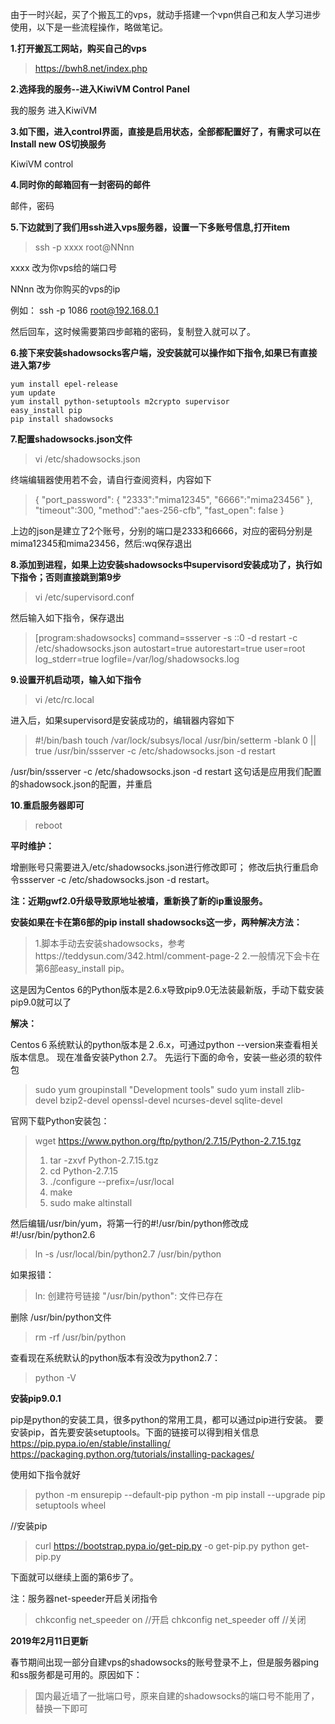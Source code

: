 
由于一时兴起，买了个搬瓦工的vps，就动手搭建一个vpn供自己和友人学习进步使用，以下是一些流程操作，略做笔记。

**1.打开搬瓦工网站，购买自己的vps**
>https://bwh8.net/index.php

**2.选择我的服务--进入KiwiVM Control Panel**

  我的服务
  进入KiwiVM

**3.如下图，进入control界面，直接是启用状态，全部都配置好了，有需求可以在Install new OS切换服务**

KiwiVM control

**4.同时你的邮箱回有一封密码的邮件**

邮件，密码

**5.下边就到了我们用ssh进入vps服务器，设置一下多账号信息,打开item**

>ssh -p xxxx root@NNnn

xxxx 改为你vps给的端口号

NNnn 改为你购买的vps的ip

例如： ssh -p 1086 root@192.168.0.1

然后回车，这时候需要第四步邮箱的密码，复制登入就可以了。

**6.接下来安装shadowsocks客户端，没安装就可以操作如下指令,如果已有直接进入第7步**

```
yum install epel-release
yum update 
yum install python-setuptools m2crypto supervisor 
easy_install pip 
pip install shadowsocks
```

**7.配置shadowsocks.json文件**

>vi /etc/shadowsocks.json

终端编辑器使用若不会，请自行查阅资料，内容如下

>{
>	 "port_password":
>	 {
>		"2333":"mima12345",
>		"6666":"mima23456"
>	 },
> 	 "timeout":300,
>	 "method":"aes-256-cfb",
>	 "fast_open": false
> }

上边的json是建立了2个账号，分别的端口是2333和6666，对应的密码分别是mima12345和mima23456，然后:wq保存退出

**8.添加到进程，如果上边安装shadowsocks中supervisord安装成功了，执行如下指令；否则直接跳到第9步**

>vi /etc/supervisord.conf
 
 然后输入如下指令，保存退出

>[program:shadowsocks]
>command=ssserver -s ::0 -d restart -c /etc/shadowsocks.json
>autostart=true
>autorestart=true
>user=root
>log_stderr=true
>logfile=/var/log/shadowsocks.log


**9.设置开机启动项，输入如下指令**

>vi /etc/rc.local

进入后，如果supervisord是安装成功的，编辑器内容如下

>#!/bin/bash
>touch /var/lock/subsys/local
>/usr/bin/setterm -blank 0 || true
>/usr/bin/ssserver -c /etc/shadowsocks.json -d restart

/usr/bin/ssserver -c /etc/shadowsocks.json -d restart 这句话是应用我们配置的shadowsock.json的配置，并重启

**10.重启服务器即可**
>reboot

**平时维护：**

增删账号只需要进入/etc/shadowsocks.json进行修改即可；
修改后执行重启命令ssserver -c /etc/shadowsocks.json -d restart。

**注：近期gwf2.0升级导致原地址被墙，重新换了新的ip重设服务。**

**安装如果在卡在第6部的pip install shadowsocks这一步，两种解决方法：**
>1.脚本手动去安装shadowsocks，参考https://teddysun.com/342.html/comment-page-2 
>2.一般情况下会卡在第6部easy_install pip。

这是因为Centos 6的Python版本是2.6.x导致pip9.0无法装最新版，手动下载安装pip9.0就可以了

  **解决：**

Centos６系统默认的python版本是２.6.x，可通过python --version来查看相关版本信息。
现在准备安装Python 2.7。
先运行下面的命令，安装一些必须的软件包
>sudo yum groupinstall "Development tools"
>sudo yum install zlib-devel bzip2-devel openssl-devel ncurses-devel sqlite-devel

官网下载Python安装包：
>wget https://www.python.org/ftp/python/2.7.15/Python-2.7.15.tgz
>1. tar -zxvf Python-2.7.15.tgz
>2. cd Python-2.7.15
>3. ./configure --prefix=/usr/local
>4. make
>5. sudo make altinstall

然后编辑/usr/bin/yum，将第一行的#!/usr/bin/python修改成#!/usr/bin/python2.6
>ln -s /usr/local/bin/python2.7 /usr/bin/python

如果报错：
>ln: 创建符号链接 "/usr/bin/python": 文件已存在

删除 /usr/bin/python文件
>rm -rf /usr/bin/python

查看现在系统默认的python版本有没改为python2.7：
>python -V

**安装pip9.0.1**

pip是python的安装工具，很多python的常用工具，都可以通过pip进行安装。
要安装pip，首先要安装setuptools。下面的链接可以得到相关信息
https://pip.pypa.io/en/stable/installing/
https://packaging.python.org/tutorials/installing-packages/

 使用如下指令就好
>python -m ensurepip --default-pip
>python -m pip install --upgrade pip setuptools wheel

 //安装pip
>curl https://bootstrap.pypa.io/get-pip.py -o get-pip.py
>python get-pip.py

下面就可以继续上面的第6步了。

 注：服务器net-speeder开启关闭指令
>chkconfig net_speeder on //开启
chkconfig net_speeder off //关闭

**2019年2月11日更新**

春节期间出现一部分自建vps的shadowsocks的账号登录不上，但是服务器ping和ss服务都是可用的。原因如下：
>国内最近墙了一批端口号，原来自建的shadowsocks的端口号不能用了，替换一下即可